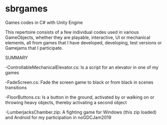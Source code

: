 # sbrgames
Games codes in C# with Unity Engine

This repertoire consists of a few individual codes used in various GameObjects, whether they are playable, interactive, UI or mechanical elements, all from games that I have developed, developing, test versions or Gamejams that I participate.

SUMMARY

-ControllableMechanicalElevator.cs: Is a script for an elevator in one of my games

-FadeScreen.cs: Fade the screen game to black or from black in scenes transitions

-FloorButtons.cs: Is a button in the ground, activated by or walking on or throwing heavy objects, thereby activating a second object

-LumberjacksChamber.zip: A fighting game for Windows (this zip loaded) and Android for my participation in noGDCJam2019
